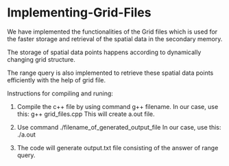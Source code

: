 # Implementing-Grid-Files

We have implemented the functionalities of the Grid files which is used for the faster storage and retrieval of the spatial data in the secondary memory.       

The storage of spatial data points happens according to dynamically changing grid structure. 

The range query is also implemented to retrieve these spatial data points efficiently with the help of grid file.

Instructions for compiling and runing:

1. Compile the c++ file by using command g++ filename.
	In our case, use this: g++ grid_files.cpp
	This will create a.out file.

2. Use command ./filename_of_generated_output_file
	In our case, use this: ./a.out

3. The code will generate output.txt file consisting of the answer of range query.